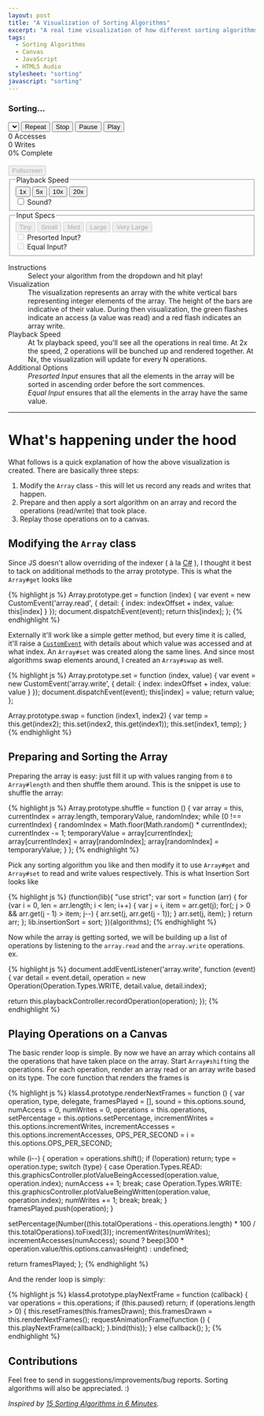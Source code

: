 ```yaml
---
layout: post
title: "A Visualization of Sorting Algorithms"
excerpt: "A real time visualization of how different sorting algorithms work &mdash; no GIFs or videos, it's all done is javascript. Created using the HTML5 Canvas, CustomEvents and by messing with the Array's prototype. There's also a bit of AudioContext thrown in for some extra jazz."
tags:
  - Sorting Algorithms
  - Canvas
  - JavaScript
  - HTML5 Audio
stylesheet: "sorting"
javascript: "sorting"
---
```


<div class="curtain">
  <div class="curtain-container">
    <h3 class="curtain-caption">Sorting...</h3>
  </div>
</div>

<div class="jumbotron pure-form" id="divJumbotron2">
  <div class="pure-g">
    <div class="pure-u-1-1">
      <div class="pull-left">
        <select id="slctAlgorithms">
          <optgroup>Sort Algorithms</optgroup>
        </select>
        <button type="button" id="btnRestart" class="pure-button hidden">Repeat</button>
        <button type="button" id="btnStop" class="pure-button">Stop</button>
        <button type="button" id="btnPause" class="pure-button">Pause</button>
        <button type="button" id="btnPlay" class="pure-button">Play</button>
      </div>
      <div class="pull-right counters">
        <div class="access-counter"><span id="lblAccesses">0</span> Accesses</div>
        <div class="writes-counter"><span id="lblWrites">0</span> Writes</div>
        <div class="completion-counter"><span id="lblPercentage">0</span>% Complete</div>
      </div>
    </div>
  </div>
  &nbsp;
  <div class="pure-g">
    <div class="pure-u-1-1 canvas-container">
      <canvas class="canvas"></canvas>
      <button type="button" id="btnFullscreen" class="pure-button" disabled="disabled">
      Fullscreen
      </button>
    </div>
  </div>
</div>



  
<form class="" id="frmSort" action="javascript:void(0)">
  
  <!-- Pseudo Submit Button -->
  <input type="submit" class="hidden" style="display:none" data-aria-hidden="true">

  <!-- Playback Settings -->
  <div class="pure-u-1-2">
    <fieldset>
      <legend>Playback Speed</legend>
      <div class="pure-u-1-1">
        <button type="button" class="btn-speed pure-button active">1x</button>
        <button type="button" class="btn-speed pure-button">5x</button>
        <button type="button" class="btn-speed pure-button">10x</button>
        <button type="button" class="btn-speed pure-button">20x</button>
        <div class="checkbox hidden">
          <label>
            <input type="checkbox" value="sound" id="chkSound">
            Sound?
          </label>
        </div>
      </div>
    </fieldset>
  </div>

  <!-- Input Size and Specs -->
  <div class="pure-u-1-2">
    <fieldset disabled class="fldElements">
      <legend>Input Specs</legend>
      <div class="pure-u-1-1">
        <button type="button" class="btn-elements pure-button">Tiny</button>
        <button type="button" class="btn-elements pure-button active">Small</button>
        <button type="button" class="btn-elements pure-button">Med</button>
        <button type="button" class="btn-elements pure-button">Large</button>
        <button type="button" class="btn-elements pure-button">Very Large</button>
      </div>
      <div class="pure-u-1-1">
        <div class="checkbox">
          <label>
            <input type="checkbox" value="presorted" id="chkPresorted">
            Presorted Input?
          </label>
        </div>
        <div class="checkbox">
          <label>
            <input type="checkbox" value="equal" id="chkEqual">
            Equal Input?
          </label>
        </div>
      </div>
    </fieldset>
  </div>
</form>

<dl>
  <dt>Instructions</dt>
  <dd>Select your algorithm from the dropdown and hit play!</dd>
  <dt>Visualization</dt>
  <dd>The visualization represents an array with the white vertical bars representing integer elements of the array. The height of the bars are indicative of their value. During then visualization, the green flashes indicate an access (a value was read) and a red flash indicates an array write.</dd>
  <dt>Playback Speed</dt>
  <dd>At 1x playback speed, you'll see all the operations in real time. At 2x the speed, 2 operations will be bunched up and rendered together. At Nx, the visualization will update for every N operations.</dd>
  <dt>Additional Options</dt>
  <dd>
    <em>Presorted Input</em> ensures that all the elements in the array will be sorted in ascending order before the sort commences. <br> <em>Equal Input</em> ensures that all the elements in the array have the same value.
  </dd>
</dl>

---

# What's happening under the hood

What follows is a quick explanation of how the above visualization is created. There are basically three steps:

1. Modify the `Array` class - this will let us record any reads and writes that happen.
2. Prepare and then apply a sort algorithm on an array and record the operations (read/write) that took place.
3. Replay those operations on to a canvas.


## Modifying the `Array` class

Since JS doesn't allow overriding of the indexer ( à la [C#](https://msdn.microsoft.com/en-us/library/6x16t2tx.aspx) ), I thought it best to tack on additional methods to the array prototype. This is what the `Array#get` looks like

{% highlight js %}
Array.prototype.get = function (index) {
  var event = new CustomEvent('array.read', { detail: { index: indexOffset + index, value: this[index] } });
  document.dispatchEvent(event);
  return this[index];
};
{% endhighlight %}

Externally it'll work like a simple getter method, but every time it is called, it'll raise a [`CustomEvent`](https://developer.mozilla.org/en/docs/Web/API/CustomEvent) with details about which value was accessed and at what index. An `Array#set` was created along the same lines. And since most algorithms swap elements around, I created an `Array#swap` as well.

{% highlight js %}
Array.prototype.set = function (index, value) {
  var event = new CustomEvent('array.write', { detail: { index: indexOffset + index, value: value } });
  document.dispatchEvent(event);
  this[index] = value;
  return value;
};

Array.prototype.swap = function (index1, index2) {
  var temp = this.get(index2);
  this.set(index2, this.get(index1));
  this.set(index1, temp);
}
{% endhighlight %}


## Preparing and Sorting the Array

Preparing the array is easy: just fill it up with values ranging from `0` to `Array#length` and then shuffle them around. This is the snippet is use to shuffle the array:

{% highlight js %}
Array.prototype.shuffle = function () {
  var array = this, currentIndex = array.length,
    temporaryValue, randomIndex;
  while (0 !== currentIndex) {
    randomIndex = Math.floor(Math.random() * currentIndex);
    currentIndex -= 1;
    temporaryValue = array[currentIndex];
    array[currentIndex] = array[randomIndex];
    array[randomIndex] = temporaryValue;
  }
};
{% endhighlight %}

Pick any sorting algorithm you like and then modify it to use `Array#get` and `Array#set` to read and write values respectively. This is what Insertion Sort looks like

{% highlight js %}
(function(lib){
  "use strict";
  var sort = function (arr) {
    for (var i = 0, len = arr.length; i < len; i++) {
      var j = i, item = arr.get(j);
      for(; j > 0 && arr.get(j - 1) > item; j--) {
        arr.set(j, arr.get(j - 1));
      }
      arr.set(j, item);
    }
    return arr;
  };
  lib.insertionSort = sort;
})(algorithms);
{% endhighlight %}

Now while the array is getting sorted, we will be building up a list of operations by listening to the `array.read` and the `array.write` operations. ex.

{% highlight js %}
document.addEventListener('array.write', function (event) {
  var detail = event.detail,
    operation = new Operation(Operation.Types.WRITE, detail.value, detail.index);

  return this.playbackController.recordOperation(operation);
});
{% endhighlight %}


## Playing Operations on a Canvas

The basic render loop is simple. By now we have an array which contains all the operations that have taken place on the array. Start `Array#shift`ing the operations. For each operation, render an array read or an array write based on its type. The core function that renders the frames is

{% highlight js %}
klass4.prototype.renderNextFrames = function () {
  var operation, type,
    delegate, framesPlayed = [],
    sound = this.options.sound,
    numAccess = 0, numWrites = 0,
    operations = this.operations,
    setPercentage = this.options.setPercentage,
    incrementWrites = this.options.incrementWrites,
    incrementAccesses = this.options.incrementAccesses,
    OPS_PER_SECOND = i = this.options.OPS_PER_SECOND;

  while (i--) {
    operation = operations.shift();
    if (!operation) return;
    type = operation.type;
    switch (type) {
      case Operation.Types.READ:
        this.graphicsController.plotValueBeingAccessed(operation.value, operation.index);
        numAccess += 1;
        break;
      case Operation.Types.WRITE:
        this.graphicsController.plotValueBeingWritten(operation.value, operation.index);
        numWrites += 1;
        break;
      break;
    }
    framesPlayed.push(operation);
  }

  setPercentage(Number((this.totalOperations - this.operations.length) * 100 / this.totalOperations).toFixed(3));
  incrementWrites(numWrites);
  incrementAccesses(numAccess);
  sound ? beep(300 * operation.value/this.options.canvasHeight) : undefined;

  return framesPlayed;
};
{% endhighlight %}

And the render loop is simply: 

{% highlight js %}
klass4.prototype.playNextFrame = function (callback) {
  var operations = this.operations;
  if (this.paused) return;
  if (operations.length > 0) {
    this.resetFrames(this.framesDrawn);
    this.framesDrawn = this.renderNextFrames();
    requestAnimationFrame(function () {
      this.playNextFrame(callback);
    }.bind(this));
  } else callback();
};
{% endhighlight %}


## Contributions

Feel free to send in suggestions/improvements/bug reports. Sorting algorithms will also be appreciated. :)


*Inspired by [15 Sorting Algorithms in 6 Minutes](http://www.youtube.com/watch?v=kPRA0W1kECg).*